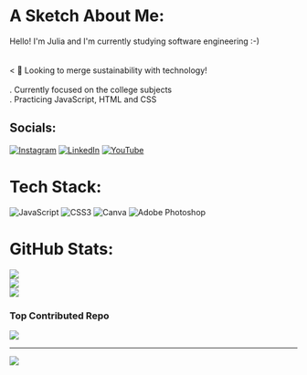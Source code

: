 # A Sketch About Me:
Hello! I'm Julia and I'm currently studying software engineering :-)<br><br><br>< 🍁 Looking to merge sustainability with technology!<br>  <br> . Currently focused on the college subjects<br> . Practicing JavaScript, HTML and CSS<br> 


## Socials:
[![Instagram](https://img.shields.io/badge/Instagram-%23E4405F.svg?logo=Instagram&logoColor=white)](https://www.instagram.com/julia_kulnig/) [![LinkedIn](https://img.shields.io/badge/LinkedIn-%230077B5.svg?logo=linkedin&logoColor=white)](https://www.linkedin.com/in/julia-kulnig-fellows/) [![YouTube](https://img.shields.io/badge/YouTube-%23FF0000.svg?logo=YouTube&logoColor=white)](https://www.youtube.com/@JubsKulnig) 

# Tech Stack:
![JavaScript](https://img.shields.io/badge/javascript-%23323330.svg?style=for-the-badge&logo=javascript&logoColor=%23F7DF1E) ![CSS3](https://img.shields.io/badge/css3-%231572B6.svg?style=for-the-badge&logo=css3&logoColor=white) ![Canva](https://img.shields.io/badge/Canva-%2300C4CC.svg?style=for-the-badge&logo=Canva&logoColor=white) ![Adobe Photoshop](https://img.shields.io/badge/adobe%20photoshop-%2331A8FF.svg?style=for-the-badge&logo=adobe%20photoshop&logoColor=white)
# GitHub Stats:
![](https://github-readme-stats.vercel.app/api?username=Julia-Kulnig&theme=onedark&hide_border=true&include_all_commits=true&count_private=true)<br/>
![](https://github-readme-streak-stats.herokuapp.com/?user=Julia-Kulnig&theme=onedark&hide_border=true)<br/>
![](https://github-readme-stats.vercel.app/api/top-langs/?username=Julia-Kulnig&theme=onedark&hide_border=true&include_all_commits=true&count_private=true&layout=compact)

### Top Contributed Repo
![](https://github-contributor-stats.vercel.app/api?username=Julia-Kulnig&limit=5&theme=onedark&combine_all_yearly_contributions=true)

---
[![](https://visitcount.itsvg.in/api?id=Julia-Kulnig&icon=2&color=2)](https://visitcount.itsvg.in)

<!-- Proudly created with GPRM ( https://gprm.itsvg.in ) -->
